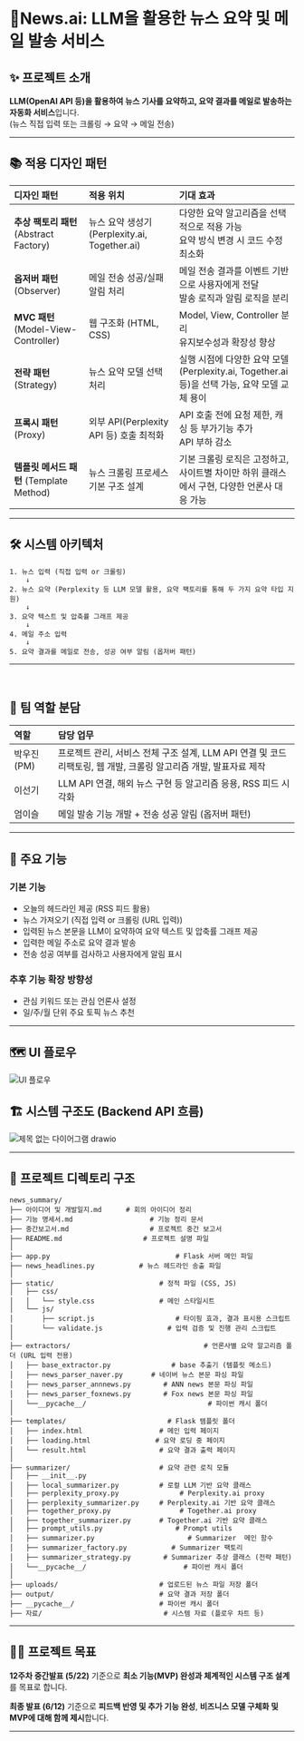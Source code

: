# 📰News.ai: LLM을 활용한 뉴스 요약 및 메일 발송 서비스 <br>

## ✨ 프로젝트 소개


**LLM(OpenAI API 등)을 활용하여 뉴스 기사를 요약하고, 요약 결과를 메일로 발송하는 자동화 서비스**입니다.<br>
(뉴스 직접 입력 또는 크롤링 → 요약 → 메일 전송)
<br>

---

## 📚 적용 디자인 패턴

| 디자인 패턴                             | 적용 위치                           | 기대 효과                                                     |
| :--------------------------------- | :------------------------------ | :-------------------------------------------------------- |
| **추상 팩토리 패턴** (Abstract Factory)   | 뉴스 요약 생성기 (Perplexity.ai, Together.ai) | 다양한 요약 알고리즘을 선택적으로 적용 가능<br>요약 방식 변경 시 코드 수정 최소화          |
| **옵저버 패턴** (Observer)              | 메일 전송 성공/실패 알림 처리               | 메일 전송 결과를 이벤트 기반으로 사용자에게 전달<br>발송 로직과 알림 로직을 분리           |
| **MVC 패턴** (Model-View-Controller) | 웹 구조화 (HTML, CSS)             | Model, View, Controller 분리<br>유지보수성과 확장성 향상  |
| **전략 패턴** (Strategy)               | 뉴스 요약 모델 선택 처리                  | 실행 시점에 다양한 요약 모델(Perplexity.ai, Together.ai 등)을 선택 가능, 요약 모델 교체 용이 |
| **프록시 패턴** (Proxy)                 | 외부 API(Perplexity API 등) 호출 최적화       | API 호출 전에 요청 제한, 캐싱 등 부가기능 추가<br>API 부하 감소                |
| **템플릿 메서드 패턴** (Template Method)   | 뉴스 크롤링 프로세스 기본 구조 설계            | 기본 크롤링 로직은 고정하고, 사이트별 차이만 하위 클래스에서 구현, 다양한 언론사 대응 가능    |

---


## 🛠️ 시스템 아키텍처

```plaintext
1. 뉴스 입력 (직접 입력 or 크롤링)
    ↓
2. 뉴스 요약 (Perplexity 등 LLM 모델 활용, 요약 팩토리를 통해 두 가지 요약 타입 지원)
    ↓
3. 요약 텍스트 및 압축률 그래프 제공  
    ↓
4. 메일 주소 입력
    ↓
5. 요약 결과를 메일로 전송, 성공 여부 알림 (옵저버 패턴)
```

--- 

<br>

## 👥 팀 역할 분담

| 역할        | 담당 업무                           | 
| :-------- | :------------------------------ |
| 박우진 (PM)   | 프로젝트 관리, 서비스 전체 구조 설계, LLM API 연결 및 코드 리팩토링, 웹 개발, 크롤링 알고리즘 개발, 발표자료 제작  |
| 이선기 | LLM API 연결, 해외 뉴스 구현 등 알고리즘 응용, RSS 피드 시각화 |
| 엄이슬 | 메일 발송 기능 개발 + 전송 성공 알림 (옵저버 패턴) | 

---

## 🎯 주요 기능

### 기본 기능

* 오늘의 헤드라인 제공 (RSS 피드 활용)
* 뉴스 가져오기 (직접 입력 or 크롤링 (URL 입력))
* 입력된 뉴스 본문을 LLM이 요약하여 요약 텍스트 및 압축률 그래프 제공
* 입력한 메일 주소로 요약 결과 발송
* 전송 성공 여부를 검사하고 사용자에게 알림 표시

### 추후 기능 확장 방향성

* 관심 키워드 또는 관심 언론사 설정 
* 일/주/월 단위 주요 토픽 뉴스 추천 

---


## 🗺️ UI 플로우

![UI 플로우](https://github.com/user-attachments/assets/fe337ac4-c654-44d8-8e0a-1da58f94cd20)

## 🏗️ 시스템 구조도 (Backend API 흐름)

![제목 없는 다이어그램 drawio](https://github.com/user-attachments/assets/5c86a987-b28a-4df5-9981-e4f9e2049263)

---

## 📂 프로젝트 디렉토리 구조

```plaintext
news_summary/
├── 아이디어 및 개발일지.md      # 회의 아이디어 정리
├── 기능 명세서.md                   # 기능 정리 문서
├── 중간보고서.md                    # 프로젝트 중간 보고서
├── README.md                    # 프로젝트 설명 파일
│
├── app.py                               # Flask 서버 메인 파일
├── news_headlines.py           # 뉴스 헤드라인 송출 파일
│
├── static/                          # 정적 파일 (CSS, JS)
│   ├── css/
│   │   └── style.css                # 메인 스타일시트
│   └── js/
│       ├── script.js                    # 타이핑 효과, 결과 표시용 스크립트
│       └── validate.js                # 입력 검증 및 진행 관리 스크립트
│
├── extractors/                                 # 언론사별 요약 알고리즘 폴더 (URL 입력 전용)
│   ├── base_extractor.py               # base 추출기 (템플릿 메소드)
│   ├── news_parser_naver.py       # 네이버 뉴스 본문 파싱 파일
│   ├── news_parser_annnews.py        # ANN news 본문 파싱 파일 
│   ├── news_parser_foxnews.py        # Fox news 본문 파싱 파일 
│   └──__pycache__/                              # 파이썬 캐시 폴더
│
├── templates/                         # Flask 템플릿 폴더
│   ├── index.html                   # 메인 입력 페이지
│   ├── loading.html                # 요약 로딩 중 페이지
│   └── result.html                  # 요약 결과 출력 페이지
│
├── summarizer/                      # 요약 관련 로직 모듈
│   ├── __init__.py
│   ├── local_summarizer.py          # 로컬 LLM 기반 요약 클래스
│   ├── perplexity_proxy.py               # Perplexity.ai proxy
│   ├── perplexity_summarizer.py     # Perplexity.ai 기반 요약 클래스
│   ├── together_proxy.py                 # Together.ai proxy
│   ├── together_summarizer.py       # Together.ai 기반 요약 클래스
│   ├── prompt_utils.py     		     # Prompt utils
│   ├── summarizer.py                       # Summarizer  메인 함수
│   ├── summarizer_factory.py           # Summarizer 팩토리
│   ├── summarizer_strategy.py        # Summarizer 추상 클래스 (전략 패턴)
│   └──__pycache__/                        # 파이썬 캐시 폴더
│
├── uploads/                         # 업로드된 뉴스 파일 저장 폴더
├── output/                          # 요약 결과 저장 폴더
├── __pycache__/                     # 파이썬 캐시 폴더
├── 자료/                              # 시스템 자료 (플로우 차트 등)
```

---

## 🚀🏁 프로젝트 목표

**12주차 중간발표 (5/22)** 기준으로 **최소 기능(MVP) 완성과 체계적인 시스템 구조 설계**를 목표로 합니다.

**최종 발표 (6/12)** 기준으로 **피드백 반영 및 추가 기능 완성**, **비즈니스 모델 구체화 및 MVP에 대해 함께 제시**합니다.

---